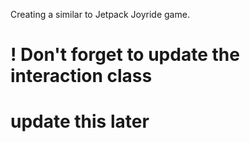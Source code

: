 Creating a similar to Jetpack Joyride game. 
# ! Don't forget to update the interaction class
# update this later
